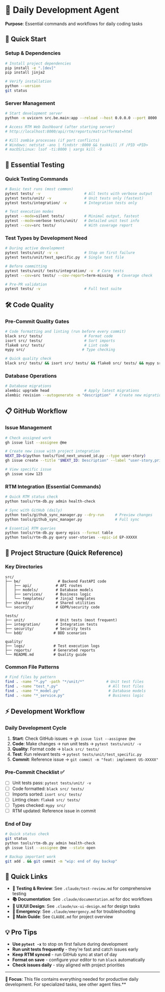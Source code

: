 # 🔧 Daily Development Agent

**Purpose**: Essential commands and workflows for daily coding tasks

## 🚀 Quick Start

### **Setup & Dependencies**
```bash
# Install project dependencies
pip install -e ".[dev]"
pip install jinja2

# Verify installation
python --version
git status
```

### **Server Management**
```bash
# Start development server
python -m uvicorn src.be.main:app --reload --host 0.0.0.0 --port 8000

# Access RTM Web Dashboard (after starting server)
# http://localhost:8000/api/rtm/reports/matrix?format=html

# Kill zombie processes (if port conflicts)
# Windows: netstat -ano | findstr :8000 && taskkill /F /PID <PID>
# macOS/Linux: lsof -ti:8000 | xargs kill -9
```

## 🧪 Essential Testing

### **Quick Testing Commands**
```bash
# Basic test runs (most common)
pytest tests/ -v                    # All tests with verbose output
pytest tests/unit/ -v               # Unit tests only (fastest)
pytest tests/integration/ -v        # Integration tests only

# Test execution modes
pytest --mode=silent tests/         # Minimal output, fastest
pytest --mode=verbose tests/unit/   # Detailed unit test info
pytest --cov=src tests/             # With coverage report
```

### **Test Types by Development Need**
```bash
# During active development
pytest tests/unit/ -v -x            # Stop on first failure
pytest tests/unit/test_specific.py  # Single test file

# Before committing
pytest tests/unit/ tests/integration/ -v  # Core tests
pytest --cov=src tests/ --cov-report=term-missing  # Coverage check

# Pre-PR validation
pytest tests/ -v                    # Full test suite
```

## 🛠️ Code Quality

### **Pre-Commit Quality Gates**
```bash
# Code formatting and linting (run before every commit)
black src/ tests/                   # Format code
isort src/ tests/                   # Sort imports
flake8 src/ tests/                  # Lint code
mypy src/                          # Type checking

# Quick quality check
black src/ tests/ && isort src/ tests/ && flake8 src/ tests/ && mypy src/
```

### **Database Operations**
```bash
# Database migrations
alembic upgrade head                # Apply latest migrations
alembic revision --autogenerate -m "description"  # Create new migration
```

## 📋 GitHub Workflow

### **Issue Management**
```bash
# Check assigned work
gh issue list --assignee @me

# Create new issue with project integration
NEXT_ID=$(python tools/find_next_unused_id.py --type user-story)
gh issue create --title "$NEXT_ID: Description" --label "user-story,priority/medium"

# View specific issue
gh issue view 123
```

### **RTM Integration (Essential Commands)**
```bash
# Quick RTM status check
python tools/rtm-db.py admin health-check

# Sync with GitHub (daily)
python tools/github_sync_manager.py --dry-run     # Preview changes
python tools/github_sync_manager.py               # Full sync

# Essential RTM queries
python tools/rtm-db.py query epics --format table
python tools/rtm-db.py query user-stories --epic-id EP-XXXXX
```

## 📁 Project Structure (Quick Reference)

### **Key Directories**
```
src/
├── be/                 # Backend FastAPI code
│   ├── api/           # API routes
│   ├── models/        # Database models
│   ├── services/      # Business logic
│   └── templates/     # Jinja2 templates
├── shared/            # Shared utilities
└── security/          # GDPR/security code

tests/
├── unit/              # Unit tests (most frequent)
├── integration/       # Integration tests
├── security/          # Security tests
└── bdd/              # BDD scenarios

quality/
├── logs/             # Test execution logs
├── reports/          # Generated reports
└── README.md         # Quality guide
```

### **Common File Patterns**
```bash
# Find files by pattern
find . -name "*.py" -path "*/unit/*"          # Unit test files
find . -name "test_*.py"                       # All test files
find . -name "*_model.py"                      # Database models
find . -name "*_service.py"                    # Business logic
```

## ⚡ Development Workflow

### **Daily Development Cycle**
1. **Start**: Check GitHub issues → `gh issue list --assignee @me`
2. **Code**: Make changes → run unit tests → `pytest tests/unit/ -v`
3. **Quality**: Format code → `black src/ tests/`
4. **Test**: Run relevant tests → `pytest tests/unit/test_specific.py`
5. **Commit**: Reference issue → `git commit -m "feat: implement US-XXXXX"`

### **Pre-Commit Checklist** ✅
- [ ] Unit tests pass: `pytest tests/unit/ -v`
- [ ] Code formatted: `black src/ tests/`
- [ ] Imports sorted: `isort src/ tests/`
- [ ] Linting clean: `flake8 src/ tests/`
- [ ] Types checked: `mypy src/`
- [ ] RTM updated: Reference issue in commit

### **End of Day**
```bash
# Quick status check
git status
python tools/rtm-db.py admin health-check
gh issue list --assignee @me --state open

# Backup important work
git add . && git commit -m "wip: end of day backup"
```

## 🔗 Quick Links

- **🧪 Testing & Review**: See `.claude/test-review.md` for comprehensive testing
- **📚 Documentation**: See `.claude/documentation.md` for doc workflows
- **🎨 UX/UI Design**: See `.claude/ux-ui-design.md` for design tasks
- **🚨 Emergency**: See `.claude/emergency.md` for troubleshooting
- **📖 Main Guide**: See `CLAUDE.md` for project overview

## 💡 Pro Tips

- **Use `pytest -x`** to stop on first failure during development
- **Run unit tests frequently** - they're fast and catch issues early
- **Keep RTM synced** - run GitHub sync at start of day
- **Format on save** - configure your editor to run `black` automatically
- **Check issues daily** - stay aligned with project priorities

---

**🎯 Focus**: This file contains everything needed for productive daily development. For specialized tasks, see other agent files.**